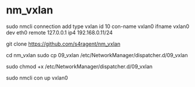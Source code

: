 # nm_vxlan

sudo nmcli connection add type vxlan id 10 con-name vxlan0 ifname vxlan0 dev eth0 remote 127.0.0.1 ip4 192.168.0.11/24

git clone https://github.com/s4ragent/nm_vxlan

cd nm_vxlan
sudo cp 09_vxlan /etc/NetworkManager/dispatcher.d/09_vxlan

sudo chmod +x /etc/NetworkManager/dispatcher.d/09_vxlan


sudo nmcli con up vxlan0




